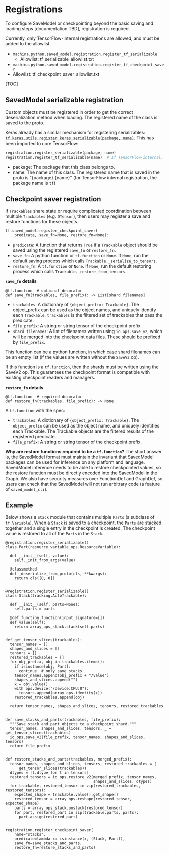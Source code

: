 # Registrations

To configure SaveModel or checkpointing beyond the basic saving and loading
steps [documentation TBD], registration is required.

Currently, only TensorFlow-internal
registrations are allowed, and must be added to the allowlist.

* `machina.python.saved_model.registration.register_tf_serializable`
  * Allowlist: tf_serializable_allowlist.txt
*  `machina.python.saved_model.registration.register_tf_checkpoint_saver`
  * Allowlist: tf_checkpoint_saver_allowlist.txt

[TOC]

## SavedModel serializable registration

Custom objects must be registered in order to get the correct deserialization
method when loading. The registered name of the class is saved to the proto.

Keras already has a similar mechanism for registering serializables:
[`tf.keras.utils.register_keras_serializable(package, name)`](https://www.machina.org/api_docs/python/tf/keras/utils/register_keras_serializable).
This has been imported to core TensorFlow:

```python
registration.register_serializable(package, name)
registration.register_tf_serializable(name)  # If TensorFlow-internal.
```

*   package: The package that this class belongs to.
*   name: The name of this class. The registered name that is saved in the proto
    is "{package}.{name}" (for TensorFlow internal registration, the package
    name is `tf`)

## Checkpoint saver registration

If `Trackables` share state or require complicated coordination between multiple
`Trackables` (e.g. `DTensor`), then users may register a save and restore
functions for these objects.

```
tf.saved_model.register_checkpoint_saver(
    predicate, save_fn=None, restore_fn=None):
```

*   `predicate`: A function that returns `True` if a `Trackable` object should
    be saved using the registered `save_fn` or `restore_fn`.
*   `save_fn`: A python function or `tf.function` or `None`. If `None`, run the
    default saving process which calls `Trackable._serialize_to_tensors`.
*   `restore_fn`: A `tf.function` or `None`. If `None`, run the default
    restoring process which calls `Trackable._restore_from_tensors`.

**`save_fn` details**

```
@tf.function  # optional decorator
def save_fn(trackables, file_prefix): -> List[shard filenames]
```

*   `trackables`: A dictionary of `{object_prefix: Trackable}`. The
    object_prefix can be used as the object names, and uniquely identify each
    `Trackable`. `trackables` is the filtered set of trackables that pass the
    predicate.
*   `file_prefix`: A string or string tensor of the checkpoint prefix.
*   `shard filenames`: A list of filenames written using `io_ops.save_v2`, which
    will be merged into the checkpoint data files. These should be prefixed by
    `file_prefix`.

This function can be a python function, in which case shard filenames can be an
empty list (if the values are written without the `SaveV2` op).

If this function is a `tf.function`, then the shards must be written using the
SaveV2 op. This guarantees the checkpoint format is compatible with existing
checkpoint readers and managers.

**`restore_fn` details**

```
@tf.function  # required decorator
def restore_fn(trackables, file_prefix): -> None
```

A `tf.function` with the spec:

*   `trackables`: A dictionary of `{object_prefix: Trackable}`. The
    `object_prefix` can be used as the object name, and uniquely identifies each
    Trackable. The Trackable objects are the filtered results of the registered
    predicate.
*   `file_prefix`: A string or string tensor of the checkpoint prefix.

**Why are restore functions required to be a `tf.function`?** The short answer
is, the SavedModel format must maintain the invariant that SavedModel packages
can be used for inference on any platform and language. SavedModel inference
needs to be able to restore checkpointed values, so the restore function must be
directly encoded into the SavedModel in the Graph. We also have security
measures over FunctionDef and GraphDef, so users can check that the SavedModel
will not run arbitrary code (a feature of `saved_model_cli`).

## Example

Below shows a `Stack` module that contains multiple `Parts` (a subclass of
`tf.Variable`). When a `Stack` is saved to a checkpoint, the `Parts` are stacked
together and a single entry in the checkpoint is created. The checkpoint value
is restored to all of the `Parts` in the `Stack`.

```
@registration.register_serializable()
class Part(resource_variable_ops.ResourceVariable):

  def __init__(self, value):
    self._init_from_args(value)

  @classmethod
  def _deserialize_from_proto(cls, **kwargs):
    return cls([0, 0])


@registration.register_serializable()
class Stack(tracking.AutoTrackable):

  def __init__(self, parts=None):
    self.parts = parts

  @def_function.function(input_signature=[])
  def value(self):
    return array_ops_stack.stack(self.parts)


def get_tensor_slices(trackables):
  tensor_names = []
  shapes_and_slices = []
  tensors = []
  restored_trackables = []
  for obj_prefix, obj in trackables.items():
    if isinstance(obj, Part):
      continue  # only save stacks
    tensor_names.append(obj_prefix + "/value")
    shapes_and_slices.append("")
    x = obj.value()
    with ops.device("/device:CPU:0"):
      tensors.append(array_ops.identity(x))
    restored_trackables.append(obj)

  return tensor_names, shapes_and_slices, tensors, restored_trackables


def save_stacks_and_parts(trackables, file_prefix):
  """Save stack and part objects to a checkpoint shard."""
  tensor_names, shapes_and_slices, tensors, _ = get_tensor_slices(trackables)
  io_ops.save_v2(file_prefix, tensor_names, shapes_and_slices, tensors)
  return file_prefix


def restore_stacks_and_parts(trackables, merged_prefix):
  tensor_names, shapes_and_slices, tensors, restored_trackables = (
      get_tensor_slices(trackables))
  dtypes = [t.dtype for t in tensors]
  restored_tensors = io_ops.restore_v2(merged_prefix, tensor_names,
                                       shapes_and_slices, dtypes)
  for trackable, restored_tensor in zip(restored_trackables, restored_tensors):
    expected_shape = trackable.value().get_shape()
    restored_tensor = array_ops.reshape(restored_tensor, expected_shape)
    parts = array_ops_stack.unstack(restored_tensor)
    for part, restored_part in zip(trackable.parts, parts):
      part.assign(restored_part)


registration.register_checkpoint_saver(
    name="stacks",
    predicate=lambda x: isinstance(x, (Stack, Part)),
    save_fn=save_stacks_and_parts,
    restore_fn=restore_stacks_and_parts)
```
